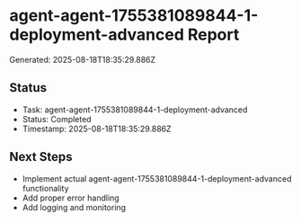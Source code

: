 # agent-agent-1755381089844-1-deployment-advanced Report

Generated: 2025-08-18T18:35:29.886Z

## Status
- Task: agent-agent-1755381089844-1-deployment-advanced
- Status: Completed
- Timestamp: 2025-08-18T18:35:29.886Z

## Next Steps
- Implement actual agent-agent-1755381089844-1-deployment-advanced functionality
- Add proper error handling
- Add logging and monitoring
